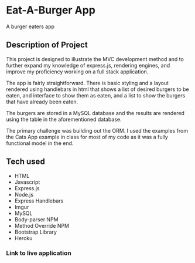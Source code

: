 # Eat-A-Burger App
A burger eaters app

## Description of Project

This project is designed to illustrate the MVC development method and to further expand my knowledge of express.js, rendering engines, and improve my proficiency working on a full stack application. 

The app is fairly straightforward. There is basic styling and a layout rendered using handlebars in html that shows a list of desired burgers to be eaten, and interface to show them as eaten, and a list to show the burgers that have already been eaten. 

The burgers are stored in a MySQL database and the results are rendered using the table in the aforementioned database. 

The primary challenge was building out the ORM. I used the examples from the Cats App example in class for most of my code as it was a fully functional model in the end. 

## Tech used

* HTML
* Javascript
* Express.js
* Node.js
* Express Handlebars
* Imgur
* MySQL
* Body-parser NPM
* Method Override NPM
* Bootstrap Library
* Heroku

### Link to live application